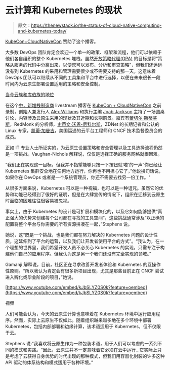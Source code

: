 # 云计算和 Kubernetes 的现状

> 原文：<https://thenewstack.io/the-status-of-cloud-native-computing-and-kubernetes-today/>

[KubeCon+CloudNativeCon](https://www.cncf.io/kubecon-cloudnativecon-events/) 赞助了这个播客。

大多数 DevOps 团队肯定会欢迎一个单一的政策、框架和流程，他们可以依赖于他们各自组织的整个 Kubernetes 堆栈。虽然[开放策略代理(OPA)](https://www.openpolicyagent.org/) 的目标是将“策略从服务的代码中分离出来，以便您可以发布、分析和审查策略”，但我们还远远没有到 Kubernetes 的采用和管理需要很少或不需要支持的那一天。这意味着 DevOps 团队可以继续从不同的工具集和平台中进行选择，以便在未来很长一段时间内为云原生部署设置适用的策略和安全控制。

[当今云族和库伯族的地位](https://thenewstack.simplecast.com/episodes/the-status-of-cloud-native-and-kubernetes-today)

在这个[中，新堆栈制造商](/podcasts/makers) livestream 播客在 [KubeCon + CloudNativeCon](https://events.linuxfoundation.org/kubecon-cloudnativecon-europe/) 之前录制，创始人兼发行人 [Alex Williams](/author/alex/) 和执行主编 [Joab Jackson](/author/joab/) 主持了一场圆桌讨论，内容涉及云原生采用的现状及其近期和长期前景。嘉宾有[蕾切尔·斯蒂芬斯](https://www.linkedin.com/in/rachelstephens/)，RedMonk 的分析师，[史蒂文·沃恩-尼科尔斯](https://www.zdnet.com/meet-the-team/us/steven-j-vaughan-nichols/)，ZDNet 的长期记者和公认的 Linux 专家，[凯蒂·加曼吉](https://uk.linkedin.com/in/katie-gamanji)，美国运通的云平台工程师和 CNCF 技术监督委员会的成员。

正如 IT 专业人士所证实的，为云原生设置策略和安全管理以及工具选择流程仍然是一项挑战。Vaughan-Nichols 解释说，仅仅是选择正确的服务网格就很困难。

“我们正在实现这一目标，但我并不指望能够只按一下按钮就‘嗒’的一声“你已经让 Kubernetes 集群安全地在任何地方运行，你再也不用担心它了，”他说换句话说，如果你在 DevOps 或者是一个系统管理员，你还不需要去找另一份工作。"

从很多方面来说，Kubernetes 可以是一种祝福，也可以是一种诅咒。虽然它的优势和功能已经得到了很好的证明，但是在大肆宣传的情况下，组织在迁移到云原生时面临的困难往往很容易被忽视。

事实上，由于 Kubernetes 的设计是可扩展和模块化的，以及它如何能够提供“真正强大的优势来创建每个公司都在寻找的工具空间”，这些挑战通常涉及“以正确的配置将整个平台与你需要的所有资源拼凑在一起，”Stephens 说。

她说，这“既是一个挑战，也是我们都在努力解决的 Kubernetes 问题的设计性质，这延伸到了平台的运营，以及我们让开发者使用平台的方式”。“我认为，在一个理想的世界里，我们希望开发人员不必关心 Kubernetes 的实现，只需专注于构建他们自己的应用程序。但我认为这是另一个我们还没有完全实现的领域。”

Gamanji 解释说，目前，社区正在寻求改善开发者体验和 Kubernetes 的互操作性原则。“所以我认为肯定会有很多新项目出现，尤其是那些目前正在 CNCF 尝试进入孵化或毕业阶段的项目，”她说。

[https://www.youtube.com/embed/kJbSLYZ0S0k?feature=oembed](https://www.youtube.com/embed/kJbSLYZ0S0k?feature=oembed)

视频

人们可能会认为，今天的云原生计算也意味着在 Kubernetes 环境中运行应用程序。然而，实际上云原生不仅如此。随着组织越来越多地在多个环境中部署 Kubernetes，包括内部部署和边缘计算，该术语适用于 Kubernetes，但不仅限于云。

Stephens 说:“我喜欢将云原生作为一种包装术语，用于人们可以考虑的一系列不同的模式和实践。“因此，云原生并不一定意味着它必须在云中运行…它实际上只是考虑了云获得自身优势的时代出现的那种模式，但我们用容器化封装的许多这种 API 驱动的体系结构和模式适用于各种环境。”

<svg xmlns:xlink="http://www.w3.org/1999/xlink" viewBox="0 0 68 31" version="1.1"><title>Group</title> <desc>Created with Sketch.</desc></svg>